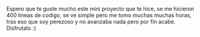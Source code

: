 Espero que te guste mucho este mini proyecto que te hice, se me hicieron 400 lineas de codigo, se ve simple pero me tomo muchas muchas horas, tras eso que soy perezoso y no avanzaba nada pero por fin acabe. Disfrutalo :)
